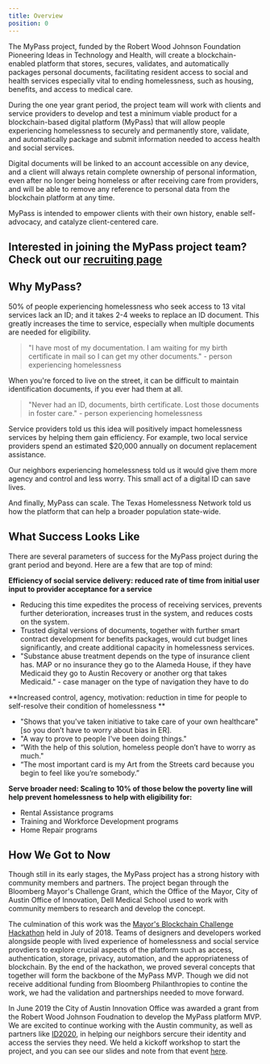 ```yaml
---
title: Overview
position: 0
---
```


The MyPass project, funded by the Robert Wood Johnson Foundation Pioneering Ideas in Technology and Health, will create a blockchain-enabled platform that stores, secures, validates, and automatically packages personal documents, facilitating resident access to social and health services especially vital to ending homelessness, such as housing, benefits, and access to medical care.

During the one year grant period, the project team will work with clients and service providers to develop and test a minimum viable product for a blockchain-based digital platform (MyPass) that will allow people experiencing homelessness to securely and permanently store, validate, and automatically package and submit information needed to access health and social services. 

Digital documents will be linked to an account accessible on any device, and a client will always retain complete ownership of personal information, even after no longer being homeless or after receiving care from providers, and will be able to remove any reference to personal data from the blockchain platform at any time. 

MyPass is intended to empower clients with their own history, enable self-advocacy, and catalyze client-centered care. 

## Interested in joining the MyPass project team? Check out our [recruiting page](LINK)

## Why MyPass?

50% of people experiencing homelessness who seek access to 13 vital services lack an ID; and it takes 2-4 weeks to replace an ID document. This greatly increases the time to service, especially when multiple documents are needed for eligibility.

> "I have most of my documentation. I am waiting for my birth certificate in mail so I can get my other documents." - person experiencing homelessness

When you're forced to live on the street, it can be difficult to maintain identification documents, if you ever had them at all.
    
> "Never had an ID, documents, birth certificate. Lost those documents in foster care." - person experiencing homelessness

Service providers told us this idea will positively impact homelessness services by helping them gain efficiency. For example, two local service providers spend an estimated $20,000 annually on document replacement assistance.

Our neighbors experiencing homelessness told us it would give them more agency and control and less worry. This small act of a digital ID can save lives. 

And finally, MyPass can scale. The Texas Homelessness Network told us how the platform that can help a broader population state-wide.

## What Success Looks Like

There are several parameters of success for the MyPass project during the grant period and beyond. Here are a few that are top of mind:

**Efficiency of social service delivery: reduced rate of time from initial user input to provider acceptance for a service**
* Reducing this time expedites the process of receiving services, prevents further deterioration, increases trust in the system, and reduces costs on the system.  
* Trusted digital versions of documents, together with further smart contract development for benefits packages, would cut budget lines significantly, and create additional capacity in homelessness services.
* "Substance abuse treatment depends on the type of insurance client has. MAP or no insurance they go to the Alameda House, if they have Medicaid they go to Austin Recovery or another org that takes Medicaid." - case manager on the type of navigation they have to do

**Increased control, agency, motivation: reduction in time for people to self-resolve their condition of homelessness **
* "Shows that you've taken initiative to take care of your own healthcare" [so you don’t have to worry about bias in ER].
* "A way to prove to people I've been doing things."
* “With the help of this solution, homeless people don’t have to worry as much."
* “The most important card is my Art from the Streets card because you begin to feel like you’re somebody.”

**Serve broader need: Scaling to 10% of those below the poverty line will help prevent homelessness to help with eligibility for:**
* Rental Assistance programs
* Training and Workforce Development programs
* Home Repair programs

## How We Got to Now

Though still in its early stages, the MyPass project has a strong history with community members and partners. The project began through the Bloomberg Mayor's Challenge Grant, which the Office of the Mayor, City of Austin Office of Innovation, Dell Medical School used to work with community members to research and develop the concept. 

The culmination of this work was the [Mayor's Blockchain Challenge Hackathon](http://projects.austintexas.io/projects/mayors-blockchain-challenge/about/overview/) held in July of 2018. Teams of designers and developers worked alongside people with lived experience of homelessness and social service provdiers to explore crucial aspects of the platform such as access, authentication, storage, privacy, automation, and the appropriateness of blockchain. By the end of the hackathon, we proved several concepts that together will form the backbone of the MyPass MVP. Though we did not receive additional funding from Bloomberg Philanthropies to contine the work, we had the validation and partnerships needed to move forward.

In June 2019 the City of Austin Innovation Office was awarded a grant from the Robert Wood Johnson Foudnation to develop the MyPass platform MVP. We are excited to continue working with the Austin community, as well as partners like [ID2020](https://id2020.org/), in helping our neighbors sercure their identity and access the servies they need. We held a kickoff workshop to start the project, and you can see our slides and note from that event [here](https://drive.google.com/file/d/10VXt09ky54gGBOqzZxR7-sjQEJqLVQ2G/view?usp=sharing).
